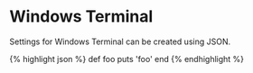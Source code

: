 # Windows Terminal
Settings for Windows Terminal can be created using JSON. 

{% highlight json %}
def foo
  puts 'foo'
end
{% endhighlight %}
